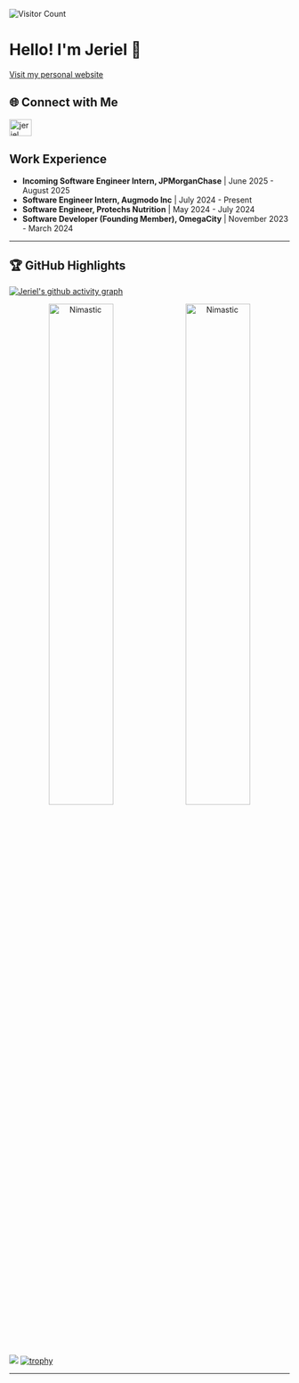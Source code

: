 ![Visitor Count](https://komarev.com/ghpvc/?username=Nimastic&label=Profile%20views&color=0e75b6&style=flat)

# Hello! I'm Jeriel 👋
[Visit my personal website](https://www.jerielchan.com)

## 🌐 Connect with Me
<a href="https://linkedin.com/in/jerielchan" target="blank">
  <img src="https://raw.githubusercontent.com/rahuldkjain/github-profile-readme-generator/master/src/images/icons/Social/linked-in-alt.svg" alt="jeriel" height="30" width="40" />
</a>



## Work Experience
- **Incoming Software Engineer Intern, JPMorganChase** | June 2025 - August 2025
- **Software Engineer Intern, Augmodo Inc** | July 2024 - Present
- **Software Engineer, Protechs Nutrition** | May 2024 - July 2024
- **Software Developer (Founding Member), OmegaCity** | November 2023 - March 2024

---
## 🏆 GitHub Highlights
[![Jeriel's github activity graph](https://github-readme-activity-graph.vercel.app/graph?username=Nimastic)](https://github.com/Nimastic/github-readme-activity-graph)

<p align="center">
  <img width="48%" src="https://github-readme-stats.vercel.app/api?username=Nimastic&show_icons=true&theme=dracula&title_color=ff8000&text_color=ffffff&bg_color=6a6a6a&locale=en&hide_border=true" alt="Nimastic" />
  <img width="48%" src="https://github-readme-streak-stats.herokuapp.com/?user=Nimastic&theme=highcontrast&hide_border=true" alt="Nimastic" />
</p>

<a href="https://leetcode.com/u/jerielchanzy"><img src="https://leetcard.jacoblin.cool/jerielchanzy?theme=dark&font=Ropa%20Sans" /></a>
[![trophy](https://github-profile-trophy.vercel.app/?username=nimastic&title=Stars,Followers,Commits,Repositories,PullRequest&theme=onedark)](https://github.com/ryo-ma/github-profile-trophy)

---


